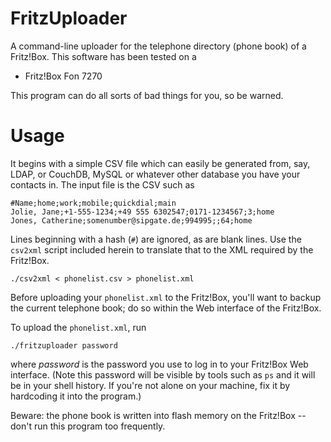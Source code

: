 # FritzUploader

A command-line uploader for the telephone directory (phone book) of a Fritz!Box. This software has been tested on a

* Fritz!Box Fon 7270

This program can do all sorts of bad things for you, so be warned.

# Usage

It begins with a simple CSV file which can easily be generated from, say, LDAP, or CouchDB, MySQL or whatever other database you have your contacts in. The input file is the CSV such as


	#Name;home;work;mobile;quickdial;main
	Jolie, Jane;+1-555-1234;+49 555 6302547;0171-1234567;3;home
	Jones, Catherine;somenumber@sipgate.de;994995;;64;home

Lines beginning with a hash (`#`) are ignored, as are blank lines. Use the `csv2xml` script included herein to translate that to the XML required by the Fritz!Box.

	./csv2xml < phonelist.csv > phonelist.xml

Before uploading your `phonelist.xml` to the Fritz!Box, you'll want to backup the current telephone book; do so within the Web interface of the Fritz!Box.

To upload the `phonelist.xml`, run

	./fritzuploader password

where _password_ is the password you use to log in to your Fritz!Box Web interface. (Note this password will be visible by tools such as `ps` and it will be in your shell history. If you're not alone on your machine, fix it by hardcoding it into the program.)

Beware: the phone book is written into flash memory on the Fritz!Box -- don't run this program too frequently.
